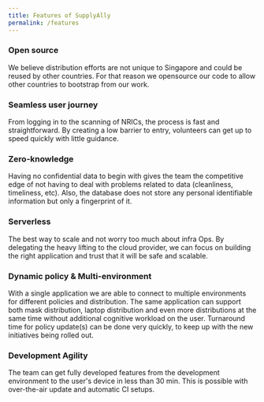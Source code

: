 ```yaml
---
title: Features of SupplyAlly
permalink: /features
---
```


### **Open source**

We believe distribution efforts are not unique to Singapore and could be reused by other countries. For that reason we opensource our code to allow other countries to bootstrap from our work.

### **Seamless user journey**

From logging in to the scanning of NRICs, the process is fast and straightforward. By creating a low barrier to entry, volunteers can get up to speed quickly with little guidance.

### **Zero-knowledge**

Having no confidential data to begin with gives the team the competitive edge of not having to deal with problems related to data (cleanliness, timeliness, etc). Also, the database does not store any personal identifiable information but only a fingerprint of it.

### **Serverless**

The best way to scale and not worry too much about infra Ops. By delegating the heavy lifting to the cloud provider, we can focus on building the right application and trust that it will be safe and scalable.

### **Dynamic policy & Multi-environment**

With a single application we are able to connect to multiple environments for different policies and distribution. The same application can support both mask distribution, laptop distribution and even more distributions at the same time without additional cognitive workload on the user. Turnaround time for policy update(s) can be done very quickly, to keep up with the new initiatives being rolled out.

### **Development Agility**

The team can get fully developed features from the development environment to the user's device in less than 30 min. This is possible with over-the-air update and automatic CI setups.

